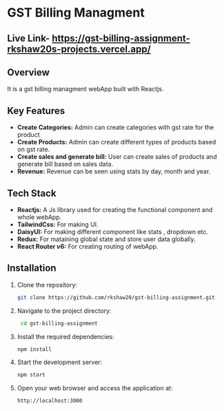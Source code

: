 # GST Billing Managment

## Live Link- https://gst-billing-assignment-rkshaw20s-projects.vercel.app/
## Overview

It is a gst billing managment webApp built with Reactjs.

## Key Features

- **Create Categories:** Admin can create categories with gst rate for the product
- **Create Products:** Admin can create different types of products based on gst rate.
- **Create sales and generate bill:** User can create sales of products and generate bill based on sales data.
- **Revenue:** Revenue can be seen using stats by day, month and year.

## Tech Stack

- **Reactjs:** A Js library used for creating the functional component and whole webApp.
- **TailwindCss:** For making UI.
- **DaisyUI:** For making different component like stats , dropdown etc.
- **Redux:** For mataining global state and store user data globally.
- **React Router v6:** For creating routing of webApp.

## Installation

1. Clone the repository:
   ```bash
   git clone https://github.com/rkshaw20/gst-billing-assignment.git

2. Navigate to the project directory:
   ```bash
    cd gst-billing-assignment 
3. Install the required dependencies:
   ```bash
   npm install
4. Start the development server:
   ```bash
   npm start
5. Open your web browser and access the application at:
   ```bash
   http://localhost:3000



